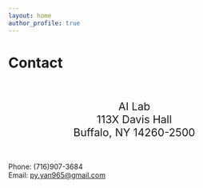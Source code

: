 ```yaml
---
layout: home
author_profile: true
---
```

# Contact

<br>

<p style="font-size:16pt;text-align:center">
AI Lab
<br>
113X Davis Hall
<br>
Buffalo, NY 14260-2500

<br>
<br>

Phone: (716)907-3684
<br>
Email: <a href="mailto:py.yan965@gmail.com">py.yan965@gmail.com</a> 
</p>
